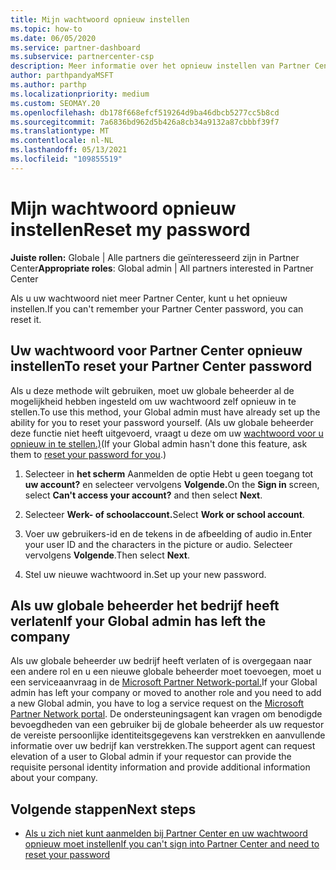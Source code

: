 ```yaml
---
title: Mijn wachtwoord opnieuw instellen
ms.topic: how-to
ms.date: 06/05/2020
ms.service: partner-dashboard
ms.subservice: partnercenter-csp
description: Meer informatie over het opnieuw instellen van Partner Center wachtwoord of hulp krijgen van de globale beheerder van uw bedrijf. Meer informatie over het toevoegen van een nieuwe Partner Center globale beheerder.
author: parthpandyaMSFT
ms.author: parthp
ms.localizationpriority: medium
ms.custom: SEOMAY.20
ms.openlocfilehash: db178f668efcf519264d9ba46dbcb5277cc5b8cd
ms.sourcegitcommit: 7a6836bd962d5b426a8cb34a9132a87cbbbf39f7
ms.translationtype: MT
ms.contentlocale: nl-NL
ms.lasthandoff: 05/13/2021
ms.locfileid: "109855519"
---
```

# <a name="reset-my-password"></a><span data-ttu-id="41b3d-103">Mijn wachtwoord opnieuw instellen</span><span class="sxs-lookup"><span data-stu-id="41b3d-103">Reset my password</span></span>
 
<span data-ttu-id="41b3d-104">**Juiste rollen:** Globale | Alle partners die geïnteresseerd zijn in Partner Center</span><span class="sxs-lookup"><span data-stu-id="41b3d-104">**Appropriate roles**: Global admin | All partners interested in Partner Center</span></span>


<span data-ttu-id="41b3d-105">Als u uw wachtwoord niet meer Partner Center, kunt u het opnieuw instellen.</span><span class="sxs-lookup"><span data-stu-id="41b3d-105">If you can't remember your Partner Center password, you can reset it.</span></span>

## <a name="to-reset-your-partner-center-password"></a><span data-ttu-id="41b3d-106">Uw wachtwoord voor Partner Center opnieuw instellen</span><span class="sxs-lookup"><span data-stu-id="41b3d-106">To reset your Partner Center password</span></span>

<span data-ttu-id="41b3d-107">Als u deze methode wilt gebruiken, moet uw globale beheerder al de mogelijkheid hebben ingesteld om uw wachtwoord zelf opnieuw in te stellen.</span><span class="sxs-lookup"><span data-stu-id="41b3d-107">To use this method, your Global admin must have already set up the ability for you to reset your password yourself.</span></span> <span data-ttu-id="41b3d-108">(Als uw globale beheerder deze functie niet heeft uitgevoerd, vraagt u deze om uw [wachtwoord voor u opnieuw in te stellen.)](reset-a-user-password.md)</span><span class="sxs-lookup"><span data-stu-id="41b3d-108">(If your Global admin hasn't done this feature, ask them to [reset your password for you](reset-a-user-password.md).)</span></span>

1. <span data-ttu-id="41b3d-109">Selecteer in **het scherm** Aanmelden de optie Hebt u geen toegang tot **uw account?** en selecteer vervolgens **Volgende.**</span><span class="sxs-lookup"><span data-stu-id="41b3d-109">On the **Sign in** screen, select **Can't access your account?** and then select **Next**.</span></span>

2. <span data-ttu-id="41b3d-110">Selecteer **Werk- of schoolaccount.**</span><span class="sxs-lookup"><span data-stu-id="41b3d-110">Select **Work or school account**.</span></span>

3. <span data-ttu-id="41b3d-111">Voer uw gebruikers-id en de tekens in de afbeelding of audio in.</span><span class="sxs-lookup"><span data-stu-id="41b3d-111">Enter your user ID and the characters in the picture or audio.</span></span> <span data-ttu-id="41b3d-112">Selecteer vervolgens **Volgende**.</span><span class="sxs-lookup"><span data-stu-id="41b3d-112">Then select **Next**.</span></span>

4. <span data-ttu-id="41b3d-113">Stel uw nieuwe wachtwoord in.</span><span class="sxs-lookup"><span data-stu-id="41b3d-113">Set up your new password.</span></span>

## <a name="if-your-global-admin-has-left-the-company"></a><span data-ttu-id="41b3d-114">Als uw globale beheerder het bedrijf heeft verlaten</span><span class="sxs-lookup"><span data-stu-id="41b3d-114">If your Global admin has left the company</span></span>

<span data-ttu-id="41b3d-115">Als uw globale beheerder uw bedrijf heeft verlaten of is overgegaan naar een andere rol en u een nieuwe globale beheerder moet toevoegen, moet u een serviceaanvraag in de [Microsoft Partner Network-portal.](https://partner.microsoft.com/commercial#/)</span><span class="sxs-lookup"><span data-stu-id="41b3d-115">If your Global admin has left your company or moved to another role and you need to add a new Global admin, you have to log a service request on the [Microsoft Partner Network portal](https://partner.microsoft.com/commercial#/).</span></span> <span data-ttu-id="41b3d-116">De ondersteuningsagent kan vragen om benodigde bevoegdheden van een gebruiker bij de globale beheerder als uw requestor de vereiste persoonlijke identiteitsgegevens kan verstrekken en aanvullende informatie over uw bedrijf kan verstrekken.</span><span class="sxs-lookup"><span data-stu-id="41b3d-116">The support agent can request elevation of a user to Global admin if your requestor can provide the requisite personal identity information and provide additional information about your company.</span></span> 

## <a name="next-steps"></a><span data-ttu-id="41b3d-117">Volgende stappen</span><span class="sxs-lookup"><span data-stu-id="41b3d-117">Next steps</span></span>

- [<span data-ttu-id="41b3d-118">Als u zich niet kunt aanmelden bij Partner Center en uw wachtwoord opnieuw moet instellen</span><span class="sxs-lookup"><span data-stu-id="41b3d-118">If you can't sign into Partner Center and need to reset your password</span></span>](unable-to-sign-in.md)